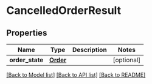 # CancelledOrderResult


## Properties
Name | Type | Description | Notes
------------ | ------------- | ------------- | -------------
**order_state** | [**Order**](Order.md) |  | [optional] 

[[Back to Model list]](../README.md#documentation-for-models) [[Back to API list]](../README.md#documentation-for-api-endpoints) [[Back to README]](../README.md)


